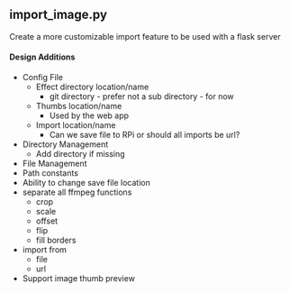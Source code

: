 ## import_image.py
Create a more customizable import feature to be used with a flask server

#### Design Additions
- Config File
  - Effect directory location/name
    - git directory - prefer not a sub directory - for now
  - Thumbs location/name
    - Used by the web app
  - Import location/name
    - Can we save file to RPi or should all imports be url?
- Directory Management
  - Add directory if missing
- File Management
- Path constants
- Ability to change save file location
- separate all ffmpeg functions
  - crop
  - scale
  - offset
  - flip
  - fill borders
- import from
  - file
  - url
- Support image thumb preview
